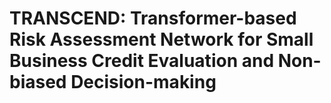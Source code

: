 # TRANSCEND: Transformer-based Risk Assessment Network for Small Business Credit Evaluation and Non-biased Decision-making
